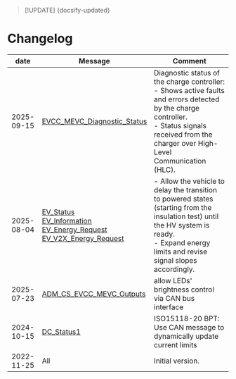 > [!UPDATE] {docsify-updated}
# Changelog

<div class="small-table compact-table">

| date | Message | Comment |
|:----------------------:|---------|---------|
| 2025-09-15 | [EVCC_MEVC_Diagnostic_Status](charge-controllers/evcc_generic/can_v2.md#EVCC-MEVC-Diagnostic-Status)| Diagnostic status of the charge controller:<br/> - Shows active faults and errors detected by the charge controller.<br/>- Status signals received from the charger over High-Level Communication (HLC).|
| 2025-08-04 | [EV_Status](charge-controllers/evcc_generic/can_v2.md#EV-Status)<br/>[EV_Information](charge-controllers/evcc_generic/can_v2.md#EV-Information)<br/>[EV_Energy_Request](charge-controllers/evcc_generic/can_v2.md#EV-Energy-Request)<br/>[EV_V2X_Energy_Request](charge-controllers/evcc_generic/can_v2.md#EV-V2X-Energy-Request) | - Allow the vehicle to delay the transition to powered states (starting from the insulation test) until the HV system is ready.<br/>- Expand energy limits and revise signal slopes accordingly. |
|  2025-07-23 | [ADM_CS_EVCC_MEVC_Outputs](charge-controllers/evcc_generic/can_v2.md#ADM-CS-EVCC-MEVC_Outputs) | allow LEDs' brightness control via CAN bus interface |
|  2024-10-15 | [DC_Status1](charge-controllers/evcc_generic/can_v2.md#DC-Status1) | ISO15118-20 BPT: Use CAN message to dynamically update current limits |
|  2022-11-25 | All | Initial version. |

</div>
